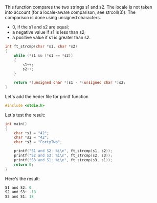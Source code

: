 This function compares the two strings s1 and s2.  The locale is not taken into account (for a locale-aware comparison, see strcoll(3)).  The  comparison is done using unsigned characters.

- 0, if the s1 and s2 are equal;
- a negative value if s1 is less than s2;
- a positive value if s1 is greater than s2.

```c
int	ft_strcmp(char *s1, char *s2)
{
	while (*s1 && (*s1 == *s2))
	{
		s1++;
		s2++;
	}

	return *(unsigned char *)s1 - *(unsigned char *)s2; 
}
```
Let's add the heder file for printf function

```c
#include <stdio.h>
```

Let's test the result:

```c
int main()
{
	char *s1 = "42";
	char *s2 = "42";
	char *s3 = "FortyTwo";

	printf("S1 and S2: %i\n", ft_strcmp(s1, s2));
	printf("S2 and S3: %i\n", ft_strcmp(s2, s3));
	printf("S3 and S1: %i\n", ft_strcmp(s3, s1));		
	return 0;
}
```

Here's the result:
```c
S1 and S2: 0
S2 and S3: -18
S3 and S1: 18
```
```
